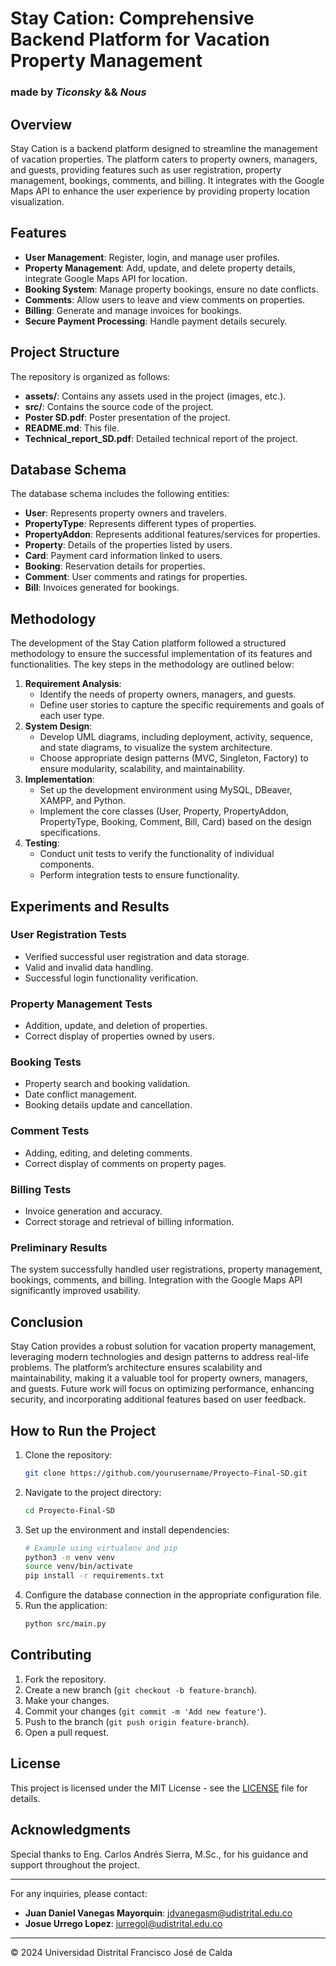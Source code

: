 
# Stay Cation: Comprehensive Backend Platform for Vacation Property Management
### made by _Ticonsky_ && _Nous_

## Overview
Stay Cation is a backend platform designed to streamline the management of vacation properties. The platform caters to property owners, managers, and guests, providing features such as user registration, property management, bookings, comments, and billing. It integrates with the Google Maps API to enhance the user experience by providing property location visualization.

## Features
- **User Management**: Register, login, and manage user profiles.
- **Property Management**: Add, update, and delete property details, integrate Google Maps API for location.
- **Booking System**: Manage property bookings, ensure no date conflicts.
- **Comments**: Allow users to leave and view comments on properties.
- **Billing**: Generate and manage invoices for bookings.
- **Secure Payment Processing**: Handle payment details securely.

## Project Structure
The repository is organized as follows:
- **assets/**: Contains any assets used in the project (images, etc.).
- **src/**: Contains the source code of the project.
- **Poster SD.pdf**: Poster presentation of the project.
- **README.md**: This file.
- **Technical_report_SD.pdf**: Detailed technical report of the project.

## Database Schema
The database schema includes the following entities:
- **User**: Represents property owners and travelers.
- **PropertyType**: Represents different types of properties.
- **PropertyAddon**: Represents additional features/services for properties.
- **Property**: Details of the properties listed by users.
- **Card**: Payment card information linked to users.
- **Booking**: Reservation details for properties.
- **Comment**: User comments and ratings for properties.
- **Bill**: Invoices generated for bookings.

## Methodology
The development of the Stay Cation platform followed a structured methodology to ensure the successful implementation of its features and functionalities. The key steps in the methodology are outlined below:
1. **Requirement Analysis**:
    - Identify the needs of property owners, managers, and guests.
    - Define user stories to capture the specific requirements and goals of each user type.
2. **System Design**:
    - Develop UML diagrams, including deployment, activity, sequence, and state diagrams, to visualize the system architecture.
    - Choose appropriate design patterns (MVC, Singleton, Factory) to ensure modularity, scalability, and maintainability.
3. **Implementation**:
    - Set up the development environment using MySQL, DBeaver, XAMPP, and Python.
    - Implement the core classes (User, Property, PropertyAddon, PropertyType, Booking, Comment, Bill, Card) based on the design specifications.
4. **Testing**:
    - Conduct unit tests to verify the functionality of individual components.
    - Perform integration tests to ensure functionality.

## Experiments and Results
### User Registration Tests
- Verified successful user registration and data storage.
- Valid and invalid data handling.
- Successful login functionality verification.

### Property Management Tests
- Addition, update, and deletion of properties.
- Correct display of properties owned by users.

### Booking Tests
- Property search and booking validation.
- Date conflict management.
- Booking details update and cancellation.

### Comment Tests
- Adding, editing, and deleting comments.
- Correct display of comments on property pages.

### Billing Tests
- Invoice generation and accuracy.
- Correct storage and retrieval of billing information.

### Preliminary Results
The system successfully handled user registrations, property management, bookings, comments, and billing. Integration with the Google Maps API significantly improved usability.

## Conclusion
Stay Cation provides a robust solution for vacation property management, leveraging modern technologies and design patterns to address real-life problems. The platform’s architecture ensures scalability and maintainability, making it a valuable tool for property owners, managers, and guests. Future work will focus on optimizing performance, enhancing security, and incorporating additional features based on user feedback.

## How to Run the Project
1. Clone the repository:
    ```bash
    git clone https://github.com/yourusername/Proyecto-Final-SD.git
    ```
2. Navigate to the project directory:
    ```bash
    cd Proyecto-Final-SD
    ```
3. Set up the environment and install dependencies:
    ```bash
    # Example using virtualenv and pip
    python3 -m venv venv
    source venv/bin/activate
    pip install -r requirements.txt
    ```
4. Configure the database connection in the appropriate configuration file.
5. Run the application:
    ```bash
    python src/main.py
    ```

## Contributing
1. Fork the repository.
2. Create a new branch (`git checkout -b feature-branch`).
3. Make your changes.
4. Commit your changes (`git commit -m 'Add new feature'`).
5. Push to the branch (`git push origin feature-branch`).
6. Open a pull request.

## License
This project is licensed under the MIT License - see the [LICENSE](LICENSE) file for details.

## Acknowledgments
Special thanks to Eng. Carlos Andrés Sierra, M.Sc., for his guidance and support throughout the project.

---

For any inquiries, please contact:
- **Juan Daniel Vanegas Mayorquin**: [jdvanegasm@udistrital.edu.co](mailto:jdvanegasm@udistrital.edu.co)
- **Josue Urrego Lopez**: [jurregol@udistrital.edu.co](mailto:jurregol@udistrital.edu.co)

---

© 2024 Universidad Distrital Francisco José de Calda
